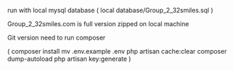 run with local mysql database ( local database/Group_2_32smiles.sql )


Group_2_32smiles.com is full version zipped on local machine

Git version need to run composer

( composer install
mv .env.example .env 
php artisan cache:clear 
composer dump-autoload 
php artisan key:generate )
